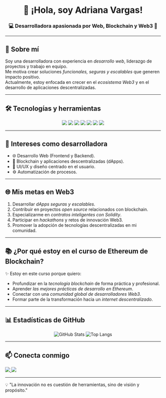 <!-- Encabezado con banner opcional -->
<h1 align="center">👋 ¡Hola, soy Adriana Vargas!</h1>
<h3 align="center">💻 Desarrolladora apasionada por Web, Blockchain y Web3 🚀</h3>

---

## 📌 Sobre mí
Soy una desarrolladora con experiencia en *desarrollo web*, liderazgo de proyectos y trabajo en equipo.  
Me motiva crear soluciones *funcionales, seguras y escalables* que generen impacto positivo.  
Actualmente, estoy enfocada en crecer en el *ecosistema Web3* y en el desarrollo de aplicaciones descentralizadas.

---

## 🛠 Tecnologías y herramientas
<p align="center">
  <img src="https://img.shields.io/badge/HTML5-E34F26?style=for-the-badge&logo=html5&logoColor=white" />
  <img src="https://img.shields.io/badge/CSS3-1572B6?style=for-the-badge&logo=css3&logoColor=white" />
  <img src="https://img.shields.io/badge/JavaScript-F7DF1E?style=for-the-badge&logo=javascript&logoColor=black" />
  <img src="https://img.shields.io/badge/React-20232A?style=for-the-badge&logo=react&logoColor=61DAFB" />
  <img src="https://img.shields.io/badge/ASP.NET-512BD4?style=for-the-badge&logo=dotnet&logoColor=white" />
  <img src="https://img.shields.io/badge/Solidity-363636?style=for-the-badge&logo=solidity&logoColor=white" />
  <img src="https://img.shields.io/badge/Git-F05032?style=for-the-badge&logo=git&logoColor=white" />
</p>

---

## 🎯 Intereses como desarrolladora
- 🌐 Desarrollo Web (Frontend y Backend).
- 🔗 Blockchain y aplicaciones descentralizadas (dApps).
- 🎨 UI/UX y diseño centrado en el usuario.
- ⚙ Automatización de procesos.

---

## 🌐 Mis metas en Web3
1. Desarrollar *dApps seguras y escalables*.
2. Contribuir en proyectos *open source* relacionados con blockchain.
3. Especializarme en *contratos inteligentes con Solidity*.
4. Participar en *hackathons* y retos de innovación Web3.
5. Promover la adopción de tecnologías descentralizadas en mi comunidad.

---

## 📚 ¿Por qué estoy en el curso de Ethereum de Blockchain?
✨ Estoy en este curso porque quiero:  
- Profundizar en la *tecnología blockchain* de forma práctica y profesional.  
- Aprender *las mejores prácticas de desarrollo en Ethereum*.  
- Conectar con una *comunidad global de desarrolladores Web3*.  
- Formar parte de la transformación hacia un *internet descentralizado*.

---

## 📊 Estadísticas de GitHub
<p align="center">
  <img src="https://github-readme-stats.vercel.app/api?username=TU_USUARIO_GITHUB&show_icons=true&theme=radical" alt="GitHub Stats" />
  <img src="https://github-readme-stats.vercel.app/api/top-langs/?username=TU_USUARIO_GITHUB&layout=compact&theme=radical" alt="Top Langs" />
</p>

---

## 📫 Conecta conmigo
<p>
  <a href="https://www.linkedin.com/in/adriana-vargas-desarrolladora/" target="_blank">
    <img src="https://img.shields.io/badge/LinkedIn-0077B5?style=for-the-badge&logo=linkedin&logoColor=white" />
  </a>
  <a href="mailto:adriandy2005@gmail.com">
    <img src="https://img.shields.io/badge/Email-D14836?style=for-the-badge&logo=gmail&logoColor=white" />
  </a>
</p>

---

💡 "La innovación no es cuestión de herramientas, sino de visión y propósito."
